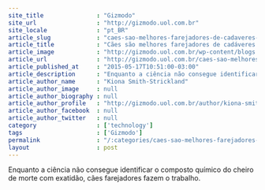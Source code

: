 ```yaml
---
site_title               : "Gizmodo"
site_url                 : "http://gizmodo.uol.com.br"
site_locale              : "pt_BR"
article_slug             : "caes-sao-melhores-farejadores-de-cadaveres-do-que-as-maquinas"
article_title            : "Cães são melhores farejadores de cadáveres do que as máquinas"
article_image            : "http://gizmodo.uol.com.br/wp-content/blogs.dir/8/files/2015/05/1240600741650038885-e1431872287424.png"
article_url              : "http://gizmodo.uol.com.br/caes-sao-melhores-farejadores-de-cadaveres-do-que-as-maquinas/"
article_published_at     : "2015-05-17T10:51:00-03:00"
article_description      : "Enquanto a ciência não consegue identificar o composto químico do cheiro de morte com exatidão, cães farejadores fazem o trabalho."
article_author_name      : "Kiona Smith-Strickland"
article_author_image     : null
article_author_biography : null
article_author_profile   : "http://gizmodo.uol.com.br/author/kiona-smith-strickland/"
article_author_facebook  : null
article_author_twitter   : null
category                 : ['technology']
tags                     : ['Gizmodo']
permalink                : "/:categories/caes-sao-melhores-farejadores-de-cadaveres-do-que-as-maquinas/"
layout                   : post
---
```


Enquanto a ciência não consegue identificar o composto químico do cheiro de morte com exatidão, cães farejadores fazem o trabalho.
